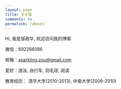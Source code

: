 ```yaml
---
layout: page
title: 关于我 
comments: no 
permalink: /about/
---
```






Hi, 我是邹政华, 欢迎访问我的博客

微信：692266086

邮箱：sparkling.zou@gmail.com

爱好：游泳, 自行车, 羽毛球, 阅读

教育经历： 清华大学(2010-2013), 中南大学(2006-2010) 




